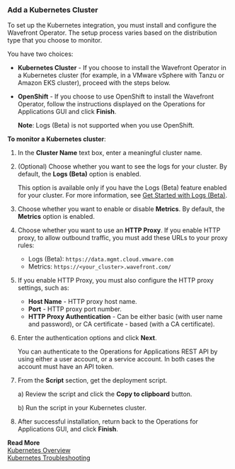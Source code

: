 ### Add a Kubernetes Cluster

To set up the Kubernetes integration, you must install and configure the Wavefront Operator. The setup process varies based on the distribution type that you choose to monitor. 

You have two choices:

  * **Kubernetes Cluster** - If you choose to install the Wavefront Operator in a Kubernetes cluster (for example, in a VMware vSphere with Tanzu or Amazon EKS cluster), proceed with the steps below.
   
  * **OpenShift** - If you choose to use OpenShift to install the Wavefront Operator, follow the instructions displayed on the Operations for Applications GUI and click **Finish**.
          
    **Note**: Logs (Beta) is not supported when you use OpenShift.

**To monitor a Kubernetes cluster**:

1. In the **Cluster Name** text box, enter a meaningful cluster name.
1. (Optional) Choose whether you want to see the logs for your cluster. By default, the **Logs (Beta)** option is enabled.

    This option is available only if you have the Logs (Beta) feature enabled for your cluster. For more information, see [Get Started with Logs (Beta)](https://docs.wavefront.com/logging_overview.html).
    
1. Choose whether you want to enable or disable **Metrics**. By default, the **Metrics** option is enabled.
1. Choose whether you want to use an **HTTP Proxy**. If you enable HTTP proxy, to allow outbound traffic, you must add these URLs to your proxy rules:
   * Logs (Beta): `https://data.mgmt.cloud.vmware.com`
   * Metrics: `https://<your_cluster>.wavefront.com/`
   
1. If you enable HTTP Proxy, you must also configure the HTTP proxy settings, such as: 
     
   * **Host Name** - HTTP proxy host name.
   * **Port** - HTTP proxy port number.
   * **HTTP Proxy Authentication** - Can be either basic (with user name and password), or CA certificate - based (with a CA certificate).

1. Enter the authentication options and click **Next**.
   
   You can authenticate to the Operations for Applications REST API by using either a user account, or a service account. In both cases the account must have an API token.
   
1. From the **Script** section, get the deployment script. 
    
    a) Review the script and click the **Copy to clipboard** button.
    
    b) Run the script in your Kubernetes cluster.
    
1. After successful installation, return back to the Operations for Applications GUI, and click **Finish**.

**Read More**<br/>
[Kubernetes Overview](https://docs.wavefront.com/wavefront_kubernetes.html)<br/>
[Kubernetes Troubleshooting](https://docs.wavefront.com/kubernetes_troubleshooting.html)
